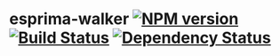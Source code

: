 # esprima-walker [![NPM version](https://badge.fury.io/js/esprima-walker.png)](http://badge.fury.io/js/esprima-walker) [![Build Status](https://travis-ci.org/kaelzhang/node-esprima-walker.png?branch=master)](https://travis-ci.org/kaelzhang/node-esprima-walker) [![Dependency Status](https://gemnasium.com/kaelzhang/node-esprima-walker.png)](https://gemnasium.com/kaelzhang/node-esprima-walker)
